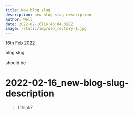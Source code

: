```yaml
---
title: New blog slug
description: new blog slug description
author: Well
date: 2022-02-16T16:46:04.391Z
image: /static/img/old_rectory-1.jpg
---
```

16th Feb 2022

blog slug



should be

# 2022-02-16_new-blog-slug-description

> I think?